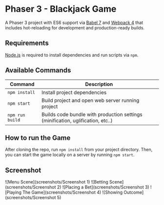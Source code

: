 # Phaser 3 - Blackjack Game

A Phaser 3 project with ES6 support via [Babel 7](https://babeljs.io/) and [Webpack 4](https://webpack.js.org/)
that includes hot-reloading for development and production-ready builds.

## Requirements

[Node.js](https://nodejs.org) is required to install dependencies and run scripts via `npm`.

## Available Commands

| Command | Description |
|---------|-------------|
| `npm install` | Install project dependencies |
| `npm start` | Build project and open web server running project |
| `npm run build` | Builds code bundle with production settings (minification, uglification, etc..) |

## How to run the Game

After cloning the repo, run `npm install` from your project directory. Then, you can start the game locally on a server by running `npm start`.

## Screenshot

![Menu Scene](screenshots/Screenshot 1)
![Betting Scene](screenshots/Screenshot 2)
![Placing a Bet](screenshots/Screenshot 3)
![Playing The Game](screenshots/Screenshot 4)
![Showing Outcome](screenshots/Screenshot 5)



